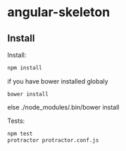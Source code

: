 # angular-skeleton

## Install

Install:
```sh
npm install
```

if you have bower installed globaly
```
bower install
```
else ./node_modules/.bin/bower install

Tests:
```sh
npm test
protractor protractor.conf.js 
```

